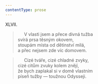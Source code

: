 ```yaml
---
contentType: prose
---
```


XLVII.

>      V vlasti jsem a přece divná tužba  
> svírá prsa těsným okovem,  
> stoupám místa od dětinství milá,  
> a přec nejsem zde víc domovem.

>      Cizé tváře, cizé chladné zvyky,  
> cizé citům zvuky kolem znějí,  
> že bych zaplakal si v domě vlastním  
> píseň tužby — toužnou Odysseji.
